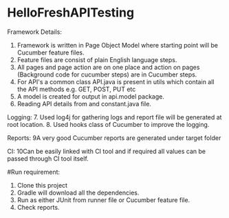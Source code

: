 # HelloFreshAPITesting
Framework Details:
1. Framework is written in Page Object Model where starting point will be Cucumber feature files.
2. Feature files are consist of plain English language steps. 
3. All pages and page action are on one place and action on pages (Background code for cucumber steps) are in Cucumber steps.
4. For API's a common class API.java is present in utils which contain all the API methods e.g. GET, POST, PUT etc
5. A model is created for output in api.model package.
6. Reading API details from and constant.java file.

Logging:
7. Used log4j for gathering logs and report file will be generated at root location.
8. Used hooks class of Cucumber to improve the logging.

Reports:
9A very good Cucumber reports are generated under target folder

CI:
10Can be easily linked with CI tool and if required all values can be passed through CI tool itself.

#Run requirement:
1. Clone this project
2. Gradle will download all the dependencies.
3. Run as either JUnit from runner file or Cucumber feature file.
4. Check reports.